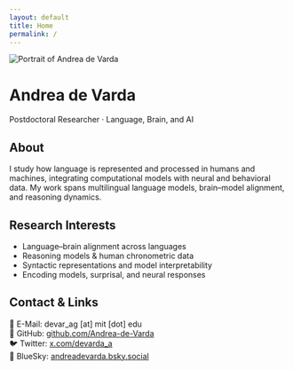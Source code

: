 ```yaml
---
layout: default
title: Home
permalink: /
---
```


<div class="hero">
  <img src="{{ '/assets/img/profile.jpg' | relative_url }}" alt="Portrait of Andrea de Varda" class="avatar">
  <div>
    <h1 class="name">Andrea de Varda</h1>
    <p class="tagline">Postdoctoral Researcher · Language, Brain, and AI</p>
  </div>
</div>

<section>
  <h2>About</h2>
  <p>
  I study how language is represented and processed in humans and machines, integrating computational models with neural and behavioral data.
  My work spans multilingual language models, brain–model alignment, and reasoning dynamics.
  </p>
</section>

<section>
  <h2>Research Interests</h2>
  <ul>
    <li>Language–brain alignment across languages</li>
    <li>Reasoning models & human chronometric data</li>
    <li>Syntactic representations and model interpretability</li>
    <li>Encoding models, surprisal, and neural responses</li>
  </ul>
</section>

<section>
  <h2>Contact & Links</h2>
  <p>
  📧 E-Mail: <span class="mono">devar_ag [at] mit [dot] edu</span><br>
  👾 GitHub: <a href="https://github.com/Andrea-de-Varda" rel="me">github.com/Andrea-de-Varda</a><br>
  🐦 Twitter: <a href="https://x.com/devarda_a" rel="me">x.com/devarda_a</a><br>
  🦋 BlueSky: <a href="https://bsky.app/profile/andreadevarda.bsky.social" rel="me">andreadevarda.bsky.social</a>
  </p>
</section>
